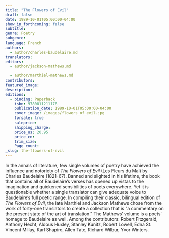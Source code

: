 ```yaml
---
title: "The Flowers of Evil"
draft: false
date: 1989-10-01T05:00:00-04:00
show_in_forthcoming: false
subtitle:
genre: Poetry
subgenre:
language: French
authors:
  - author/charles-baudelaire.md
translators:
editors:
  - author/jackson-mathews.md

  - author/marthiel-mathews.md
contributors:
featured_image:
description:
editions:
  - binding: Paperback
    isbn: 9780811211178
    publication_date: 1989-10-01T05:00:00-04:00
    cover_image: /images/flowers_of_evil.jpg
    forsale: true
    saleprice:
    shipping_charge:
    price_us: 20.95
    price_cn:
    trim_size:
    Page_count:
_slug: the-flowers-of-evil
---
```


In the annals of literature, few single volumes of poetry have achieved the influence and notoriety of _The Flowers of Evil_ (Les Fleurs du Mal) by Charles Baudelaire (1821-67). Banned and slighted in his lifetime, the book that contains all of Baudelaire’s verses has opened up vistas to the imagination and quickened sensibilities of poets everywhere. Yet it is questionable whether a single translator can give adequate voice to Baudelaire’s full poetic range. In compiling their classic, bilingual edition of _The Flowers of Evil_, the late Marthiel and Jackson Mathews chose from the work of forty-one translators to create a collection that is "a commentary on the present state of the art of translation." The Mathews’ volume is a poets’ homage to Baudelaire as well. Among the contributors: Robert Fitzgerald, Anthony Hecht, Aldous Huxley, Stanley Kunitz, Robert Lowell, Edna St. Vincent Millay, Karl Shapiro, Allen Tate, Richard Wilbur, Yvor Winters.

